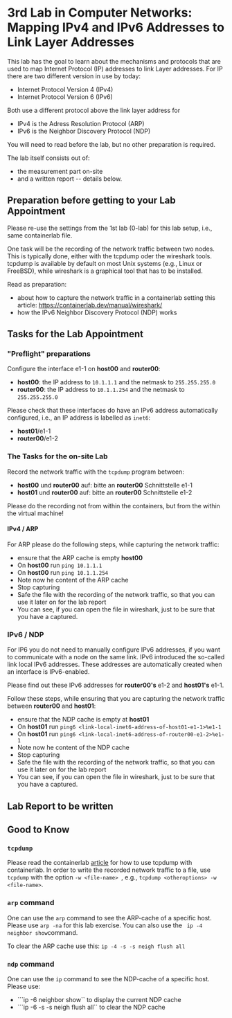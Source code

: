 # 3rd Lab in Computer Networks: Mapping IPv4 and IPv6 Addresses to Link Layer Addresses

This lab has the goal to learn about the mechanisms and protocols that are used to map Internet Protocol (IP) addresses to link Layer addresses. For IP there are two different version in use by today:
- Internet Protocol Version 4 (IPv4)
- Internet Protocol Version 6 (IPv6)

Both use a different protocol above the link layer address for
- IPv4 is the Adress Resolution Protocol (ARP)
- IPv6 is the Neighbor Discovery Protocol (NDP)

You will need to read before the lab, but no other preparation is required. 

The lab itself consists out of:
- the measurement part on-site
- and a written report -- details below.

## Preparation before getting to your Lab Appointment

Please re-use the settings from the 1st lab (0-lab) for this lab setup, i.e., same containerlab file. 

One task will be the recording of the network traffic between two nodes. This is typically done, either with the tcpdump oder the wireshark tools. tcpdump is available by default on most Unix systems (e.g., Linux or FreeBSD), while wireshark is a graphical tool that has to be installed. 

Read as preparation:
- about how to capture the network traffic in a containerlab setting this article: https://containerlab.dev/manual/wireshark/
- how the IPv6 Neighbor Discovery Protocol (NDP) works  

## Tasks for the Lab Appointment

### "Preflight" preparations 
Configure the interface e1-1 on **host00** and **router00**:
- **host00**: the IP address to ```10.1.1.1``` and the netmask to ```255.255.255.0```
- **router00**: the IP address to ```10.1.1.254``` and the netmask to ```255.255.255.0```

Please check that these interfaces do have an IPv6 address automatically configured, i.e., an IP address is labelled as ```inet6```:
- **host01**/e1-1
- **router00**/e1-2


### The Tasks for the on-site Lab

Record the network traffic with the ```tcpdump``` program between:
- **host00** und **router00** auf: bitte an **router00** Schnittstelle e1-1 
- **host01** und **router00** auf: bitte an **router00** Schnittstelle e1-2

Please do the recording not from within the containers, but from the within the virtual machine!

#### IPv4 / ARP

For ARP please do the following steps, while capturing the network traffic:
- ensure that the ARP cache is empty **host00**
- On **host00** run ```ping 10.1.1.1```
- On **host00** run ```ping 10.1.1.254```
- Note now he content of the ARP cache
- Stop capturing
- Safe the file with the recording of the network traffic, so that you can use it later on for the lab report
- You can see, if you can open the file in wireshark, just to be sure that you have a captured.

### IPv6 / NDP

For IP6 you do not need to manually configure IPv6 addresses, if you want to communicate with a node on the same link. IPv6 introduced the so-called link local IPv6 addresses. These addresses are automatically created when an interface is IPv6-enabled. 

Please find out these IPv6 addresses for **router00's** e1-2 and **host01's** e1-1. 

Follow these steps, while ensuring that you are capturing the network traffic between **router00** and **host01**:
- ensure that the NDP cache is empty at **host01**
- On **host01** run ```ping6 <link-local-inet6-address-of-host01-e1-1>%e1-1```
- On **host01** run ```ping6 <link-local-inet6-address-of-router00-e1-2>%e1-1```
- Note now he content of the NDP cache
- Stop capturing
- Safe the file with the recording of the network traffic, so that you can use it later on for the lab report
- You can see, if you can open the file in wireshark, just to be sure that you have a captured.

## Lab Report to be written

<tbd>

## Good to Know

### ```tcpdump```

Please read the containerlab [article](https://containerlab.dev/manual/wireshark/) for how to use tcpdump with containerlab.
In order to write the recorded network traffic to a file, use ```tcpdump``` with the option ```-w <file-name> ```, e.g., ```tcpdump <otheroptions> -w <file-name>```. 

### ```arp``` command

One can use the ```arp``` command to see the ARP-cache of a specific host. Please use ```arp -na``` for this lab exercise. You can also use the ``` ip -4 neighbor show```command.

To clear the ARP cache use this: ```ip -4 -s -s neigh flush all```

### ```ndp``` command

One can use the ```ip``` command to see the NDP-cache of a specific host. 
Please use:
- ```ip -6 neighbor show`` to display the current NDP cache
- ```ip -6 -s -s neigh flush all`` to clear the NDP cache
